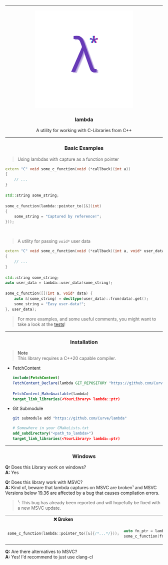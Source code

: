 <hr>

<div align="center"> 
    <img src="assets/logo.png" height=312/>
</div>

<div align="center"> 

### lambda

A utility for working with C-Libraries from C++

</div>

---

<div align="center"> 
    
### Basic Examples

</div>

> Using lambdas with capture as a function pointer

```cpp
extern "C" void some_c_function(void (*callback)(int a))
{
    // ...
}

std::string some_string;

some_c_function(lambda::pointer_to([&](int)
{
    some_string = "Captured by reference!";
}));
```

<br/>

> A utility for passing `void*` user data
```cpp
extern "C" void some_c_function(void (*callback)(int a, void* user_data), void* user_data)
{
    // ...
}

std::string some_string;
auto user_data = lambda::user_data(some_string);

some_c_function([](int a, void* data) {
    auto &[some_string] = decltype(user_data)::from(data).get();
    some_string = "Easy user-data!";
}, user_data);
```

> For more examples, and some useful comments, you might want to take a look at the [tests](tests/)!

---

<div align="center"> 
    
### Installation

</div>

> **Note**  
> This library requires a C++20 capable compiler.

- FetchContent

    ```cmake
    include(FetchContent)
    FetchContent_Declare(lambda GIT_REPOSITORY "https://github.com/Curve/lambda")

    FetchContent_MakeAvailable(lambda)
    target_link_libraries(<YourLibrary> lambda::ptr)
    ```

- Git Submodule

    ```bash
    git submodule add "https://github.com/Curve/lambda"
    ```
    ```cmake
    # Somewhere in your CMakeLists.txt
    add_subdirectory("<path_to_lambda>")
    target_link_libraries(<YourLibrary> lambda::ptr)
    ```

---

<div align="center"> 
    
### Windows

</div>

**Q:** Does this Library work on windows?  
**A:** Yes

**Q:** Does this library work with MSVC?  
**A:** Kind of, beware that lambda captures on MSVC are broken¹ and MSVC Versions below 19.36 are affected by a bug that causes compilation errors.

>¹: This bug has already been reported and will hopefully be fixed with a new MSVC update.

<table>
<tr>
<th>❌ Broken</th>
<th>✅ Working</th>
</tr>
<tr>
<td>

```cpp
some_c_function(lambda::pointer_to([&]{/*...*/}));
```

</td>
<td>

```cpp
auto fn_ptr = lambda::pointer_to([&]{/*...*/});
some_c_function(fn_ptr);
```

</td>
</tr>
</table>


**Q:** Are there alternatives to MSVC?  
**A:** Yes! I'd recommend to just use clang-cl